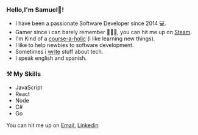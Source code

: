 ### Hello,I'm Samuel🧐!

- I have been a passionate Software Developer since 2014 💻.
- Gamer since i can barely remember 🤷🏾‍♂️, you can hit me up on [Steam](https://steamcommunity.com/id/omegashocker/).
- I'm Kind of a [course-a-holic](https://i.imgur.com/cDPmzTK.png) (i like learning new things).
- I like to help newbies to software development.
- Sometimes i [write](https://samy023.bearblog.dev/) stuff about tech.
- I speak english and spanish.

### ⚒ My Skills
- JavaScript 
- React
- Node 
- C#  
- Go 


You can hit me up on [Email](mailto:alphaelena@gmail.com), [Linkedin](https://www.linkedin.com/in/samuel-david-72ab9084/)
